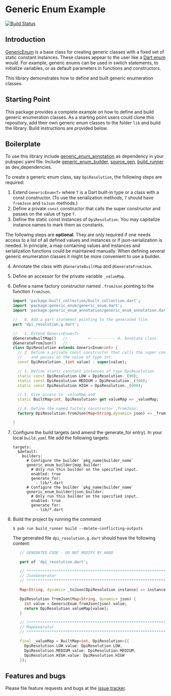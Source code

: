 # Generic Enum Example
[![Build Status](https://travis-ci.com/simphotonics/generic_enum.svg?branch=master)](https://travis-ci.com/simphotonics/generic_enum)


## Introduction

[GenericEnum] is a base class for creating generic classes with a fixed set of static constant instances.
These classes appear to the user like a [Dart enum] would.
For example, generic enums can be used in switch statements,
to initialize variables, or as default parameters in functions and constructors.

This library demonstrates how to define and built generic enumeration classes.

## Starting Point

This package provides a complete example on how to define and build
generic enumeration classes. As a starting point users could clone this repository, add
their own generic enum classes to the folder `lib` and build the library. Build instructions
are provided below.

## Boilerplate



To use this library include [generic_enum_annotation] as dependency in your pubspec.yaml file.
Include [generic_enum_builder], [source_gen], [build_runner] as dev_dependencies.


To create a generic enum class, say `DpiResolution`, the following steps are required:
1. Extend `GenericEnum<T>` where `T` is a Dart built-in type or a class with a const        constructor.
   (To use the serialization methods, `T` should have `fromJson` and `toJson` methods.)
2. Define a private `const` constructor that calls the super constructor and passes on the value of type `T`.
3. Define the static const instances of `DpiResolution`. You may capitalize instance names to mark them as constants.

The following steps are **optional**. They are only required if one needs access to a list of all defined values
and instances or if json-serialization is needed.
In principle, a map containing values and instances and serialization functions could be
maintained manually. When defining several generic enumeration classes it might be more convenient to
use a builder.

4. Annotate the class with `@GenerateBuiltMap` and `@GenerateFromJson`.
5. Define an accessor for the private variable `_valueMap`.
6. Define a name factory constructor named `.fromJson` pointing to the function `fromJson`.

   ```Dart
   import 'package:built_collection/built_collection.dart';
   import 'package:generic_enum/generic_enum.dart';
   import 'package:generic_enum_annotation/generic_enum_annotation.dart';

   //   0. Add a part statement pointing to the generated file.
   part 'dpi_resolution.g.dart';

   //   1. Extend GenericEnum<T>
   @GenerateBuiltMap()   //         <----------- 4. Annotate class
   @GenerateFromJson()   //
   class DpiResolution extends GenericEnum<int> {
     // 2. Define a private const constructor that calls the super constructor
     //    and passes on the value of type int.
     const DpiResolution._(int value) : super(value);

     // 3. Define static constant instances of type DpiResolution
     static const DpiResolution LOW = DpiResolution._(90);
     static const DpiResolution MEDIUM = DpiResolution._(300);
     static const DpiResolution HIGH = DpiResolution._(600);

     // 5. Give access to _valueMap and
     static BuiltMap<int, DpiResolution> get valueMap => _valueMap;

     // 6. Define the named factory constructor .fromJson:
     factory DpiResolution.fromJson(Map<String,dynamic> json) => _fromJson(json);

   }
   ```

7. Configure the build targets (and amend the generate_for entry).
   In your local `build.yaml` file add the following targets:
   ```Shell
   targets:
     $default:
       builders:
         # Configure the builder `pkg_name|builder_name`
         generic_enum_builder|map_builder:
           # Only run this builder on the specified input.
           enabled: true
           generate_for:
             - lib/*.dart
         # Configure the builder `pkg_name|builder_name`
         generic_enum_builder|json_builder:
           # Only run this builder on the specified input.
           enabled: true
           generate_for:
             - lib/*.dart
    ```

8. Build the project by running the command
   ```Shell
   $ pub run build_runner build --delete-conflicting-outputs
   ```

   The generated file `dpi_resolution.g.dart` should have the following content:
   ```Dart
      // GENERATED CODE - DO NOT MODIFY BY HAND

      part of 'dpi_resolution.dart';

      // **************************************************************************
      // JsonGenerator
      // **************************************************************************

      Map<String, dynamic> _toJson(DpiResolution instance) => instance.toJson();

      DpiResolution fromJson(Map<String, dynamic> json) {
        int value = GenericEnum.fromJson(json).value;
        return DpiResolution.valueMap[value];
      }

      // **************************************************************************
      // MapGenerator
      // **************************************************************************

      final _valueMap = BuiltMap<int, DpiResolution>({
        DpiResolution.LOW.value: DpiResolution.LOW,
        DpiResolution.MEDIUM.value: DpiResolution.MEDIUM,
        DpiResolution.HIGH.value: DpiResolution.HIGH
      });
   ```

## Features and bugs
Please file feature requests and bugs at the [issue tracker].

[issue tracker]: https://github.com/simphotonics/generic_enum/issues
[analyzer]: https://pub.dev/packages/analyzer
[source_gen]: https://pub.dev/packages/source_gen
[GenericEnum]: ../generic_enum
[Dart enum]: https://dart.dev/guides/language/language-tour#enumerated-types
[generic_enum_annotation]: https://pub.dev/packages/generic_enum_annotation
[generic_enum_builder]: https://pub.dev/packages/generic_enum_builder
[build_runner]: https://pub.dev/packages/build_runner
